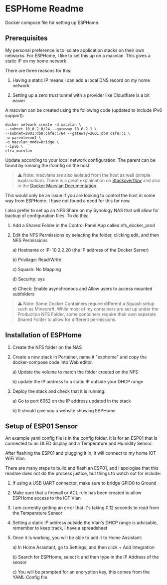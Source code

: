 ﻿# ESPHome Readme

Docker compose file for setting up ESPHome.

## Prerequisites

My personal preference is to isolate application stacks on their own networks.
For ESPHome, I like to set this up on a macvlan. This gives a static IP on my home network.

There are three reasons for this:

1) Having a static IP means I can add a local DNS record on my home network

2) Setting up a zero trust tunnel with a provider like Cloudflare is a bit easier

A macvlan can be created using the following code (updated to include IPv6 support):

```
docker network create -d macvlan \
--subnet 10.0.2.0/24 --gateway 10.0.2.1 \
--subnet=2001:db8:cafe::/64 --gateway=2001:db8:cafe::1 \
-o parent=eno1 \
-o macvlan_mode=bridge \
--ipv6 \
clra_macvlan
```

Update according to your local network configuration. 
The parent can be found by running the ifconfig on the host.

> :warning: Note: macvlans are also isolated from the host as well (simple explaination). 
There is a great explaination on 
<a href="https://stackoverflow.com/questions/49600665/docker-macvlan-network-inside-container-is-not-reaching-to-its-own-host">Stackoverflow</a>
and also in the 
<a href="https://docs.docker.com/v17.09/engine/userguide/networking/get-started-macvlan/" rel="noreferrer" title="Docker Macvlan Documentation">Docker Macvlan Documentation</a>.

This would only be an issue if you are looking to control the host in some way from ESPHome.
I have not found a need for this for now.

I also prefer to set up an NFS Share on my Synology NAS that will allow for backup of configuration files.
To do this:

1) Add a Shared Folder in the Control Panel App called nfs_docker_prod

2) Edit the NFS Permissions by selecting the folder, clicking edit, and then NFS Permissions

	a) Hostname or IP: 10.0.2.20 (the IP address of the Docker Server)
	
	b) Privilage: Read/Write
	
	c) Squash: No Mapping
	
	d) Security: sys
	
	e) Check: Enable asynchronous and Allow users to access mounted subfolders

> :warning: Note: Some Docker Containers require different a Squash setup such as Minecraft.
While most of my containers are set up under the Production NFS Folder, some containers require their own seperate Shared Folder to allow for different permissions.

## Installation of ESPHome

1) Create the NFS folder on the NAS

2) Create a new stack in Portainer, name it "esphome" and copy the docker-compose code into Web editor.

	a) Update the volume to match the folder created on the NFS
	
	b) update the IP address to a static IP outside your DHCP range

3) Deploy the stack and check that it is running:

	a) Go to port 6052 on the IP address updated in the stack 
	
	b) It should give you a website showing ESPHome
 
## Setup of ESP01 Sensor

An example yaml config file is in the config folder. It is for an ESP01 that is connected to an OLED display and a Temperature and Humidity Sensor.

After flashing the ESP01 and plugging it in, it will connect to my home IOT WiFi Vlan.

There are many steps to build and flash an ESP01, and I apologise that this readme does not do the process justice, but things to watch out for include:

1) If using a USB UART connector, make sure to bridge GPIO0 to Ground

2) Make sure that a firewall or ACL rule has been created to allow ESPHome access to the IOT Vlan

3) I am currently getting an error that it's taking 0.12 seconds to read from the Temperature Sensor

4) Setting a static IP address outside the Vlan's DHCP range is advisable, remember to keep track, I have a spreadsheet

5) Once it is working, you will be able to add it to Home Assistant:

	a) In Home Assistant, go to Settings, and then click + Add Integration
	
	b) Search for ESPHome, select it and then type in the IP Address of the sensor
	
	c) You will be prompted for an encryption key, this comes from the YAML Config file

